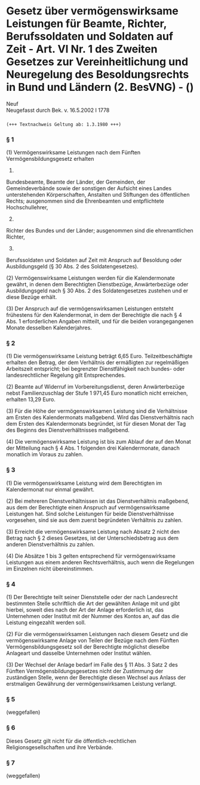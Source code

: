 Gesetz über vermögenswirksame Leistungen für Beamte, Richter, Berufssoldaten und Soldaten auf Zeit - Art. VI Nr. 1 des Zweiten Gesetzes zur Vereinheitlichung und Neuregelung des Besoldungsrechts in Bund und Ländern (2. BesVNG) - ()
=======================================================================================================================================================================================================================================

Neuf  
Neugefasst durch Bek. v. 16.5.2002 I 1778

### 

```
(+++ Textnachweis Geltung ab: 1.3.1980 +++)
```

### § 1

(1) Vermögenswirksame Leistungen nach dem Fünften Vermögensbildungsgesetz erhalten

1.  
Bundesbeamte, Beamte der Länder, der Gemeinden, der Gemeindeverbände sowie der sonstigen der Aufsicht eines Landes unterstehenden Körperschaften, Anstalten und Stiftungen des öffentlichen Rechts; ausgenommen sind die Ehrenbeamten und entpflichtete Hochschullehrer,

2.  
Richter des Bundes und der Länder; ausgenommen sind die ehrenamtlichen Richter,

3.  
Berufssoldaten und Soldaten auf Zeit mit Anspruch auf Besoldung oder Ausbildungsgeld (§ 30 Abs. 2 des Soldatengesetzes).

(2) Vermögenswirksame Leistungen werden für die Kalendermonate gewährt, in denen dem Berechtigten Dienstbezüge, Anwärterbezüge oder Ausbildungsgeld nach § 30 Abs. 2 des Soldatengesetzes zustehen und er diese Bezüge erhält.

(3) Der Anspruch auf die vermögenswirksamen Leistungen entsteht frühestens für den Kalendermonat, in dem der Berechtigte die nach § 4 Abs. 1 erforderlichen Angaben mitteilt, und für die beiden vorangegangenen Monate desselben Kalenderjahres.

### § 2

(1) Die vermögenswirksame Leistung beträgt 6,65 Euro. Teilzeitbeschäftigte erhalten den Betrag, der dem Verhältnis der ermäßigten zur regelmäßigen Arbeitszeit entspricht; bei begrenzter Dienstfähigkeit nach bundes- oder landesrechtlicher Regelung gilt Entsprechendes.

(2) Beamte auf Widerruf im Vorbereitungsdienst, deren Anwärterbezüge nebst Familienzuschlag der Stufe 1 971,45 Euro monatlich nicht erreichen, erhalten 13,29 Euro.

(3) Für die Höhe der vermögenswirksamen Leistung sind die Verhältnisse am Ersten des Kalendermonats maßgebend. Wird das Dienstverhältnis nach dem Ersten des Kalendermonats begründet, ist für diesen Monat der Tag des Beginns des Dienstverhältnisses maßgebend.

(4) Die vermögenswirksame Leistung ist bis zum Ablauf der auf den Monat der Mitteilung nach § 4 Abs. 1 folgenden drei Kalendermonate, danach monatlich im Voraus zu zahlen.

### § 3

(1) Die vermögenswirksame Leistung wird dem Berechtigten im Kalendermonat nur einmal gewährt.

(2) Bei mehreren Dienstverhältnissen ist das Dienstverhältnis maßgebend, aus dem der Berechtigte einen Anspruch auf vermögenswirksame Leistungen hat. Sind solche Leistungen für beide Dienstverhältnisse vorgesehen, sind sie aus dem zuerst begründeten Verhältnis zu zahlen.

(3) Erreicht die vermögenswirksame Leistung nach Absatz 2 nicht den Betrag nach § 2 dieses Gesetzes, ist der Unterschiedsbetrag aus dem anderen Dienstverhältnis zu zahlen.

(4) Die Absätze 1 bis 3 gelten entsprechend für vermögenswirksame Leistungen aus einem anderen Rechtsverhältnis, auch wenn die Regelungen im Einzelnen nicht übereinstimmen.

### § 4

(1) Der Berechtigte teilt seiner Dienststelle oder der nach Landesrecht bestimmten Stelle schriftlich die Art der gewählten Anlage mit und gibt hierbei, soweit dies nach der Art der Anlage erforderlich ist, das Unternehmen oder Institut mit der Nummer des Kontos an, auf das die Leistung eingezahlt werden soll.

(2) Für die vermögenswirksamen Leistungen nach diesem Gesetz und die vermögenswirksame Anlage von Teilen der Bezüge nach dem Fünften Vermögensbildungsgesetz soll der Berechtigte möglichst dieselbe Anlageart und dasselbe Unternehmen oder Institut wählen.

(3) Der Wechsel der Anlage bedarf im Falle des § 11 Abs. 3 Satz 2 des Fünften Vermögensbildungsgesetzes nicht der Zustimmung der zuständigen Stelle, wenn der Berechtigte diesen Wechsel aus Anlass der erstmaligen Gewährung der vermögenswirksamen Leistung verlangt.

### § 5

(weggefallen)

### § 6

Dieses Gesetz gilt nicht für die öffentlich-rechtlichen Religionsgesellschaften und ihre Verbände.

### § 7

(weggefallen)
